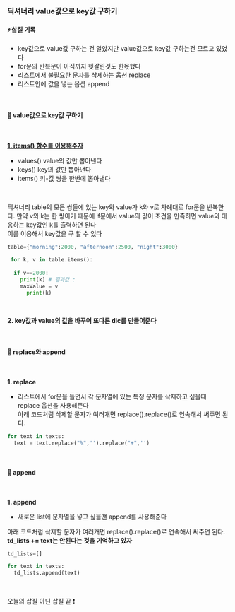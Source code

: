 ### 딕셔너리 value값으로 key값 구하기 

#### ⚡삽질 기록    

- key값으로 value값 구하는 건 알았지만 value값으로 key값 구하는건 모르고 있었다   
- for문의 반복문이 아직까지 헷갈린것도 한몫했다
- 리스트에서 불필요한 문자를 삭제하는 옵션 replace   
- 리스트안에 값을 넣는 옵션 append

<br>

#### 📌 value값으로 key값 구하기
<br>

[__1. items() 함수를 이용해주자__](https://heejung-gjt.github.io/python-DataStructure)
- values() value의 값만 뽑아낸다   
- keys()  key의 값만 뽑아낸다   
- items() 키-값 쌍을 한번에 뽑아낸다   
<br>

딕셔너리 table의 모든 쌍들에 있는 key와 value가 k와 v로 차례대로 for문을 반복한다.
만약 v와 k는 한 쌍이기 때문에 if문에서 value의 값이 조건을 만족하면 value와 대응하는 key값인 k를 출력하면 된다      
이를 이용해서 key값을 구 할 수 있다   
```python
table={"morning":2000, "afternoon":2500, "night":3000}

 for k, v in table.items(): 
  
  if v==2000:
    print(k) # 결과값 : 
    maxValue = v
      print(k)
```
<br>

__2. key값과 value의 값을 바꾸어 또다른 dic를 만들어준다__

<br>


#### 📌 replace와 append
<br>

__1. replace__ 
-  리스트에서 for문을 돌면서 각 문자열에 있는 특정 문자를 삭제하고 싶을때 replace 옵션을 사용해준다   
아래 코드처럼 삭제할 문자가 여러개면 replace().replace()로 연속해서 써주면 된다.   

```python
for text in texts:
  text = text.replace("%",'').replace("+",'')
```
<br>


#### 📌 append
<br>

__1. append__ 
-  새로운 list에 문자열을 넣고 싶을땐 append를 사용해준다

아래 코드처럼 삭제할 문자가 여러개면 replace().replace()로 연속해서 써주면 된다.   
__td_lists += text는 안된다는 것을 기억하고 있자__

```python
td_lists=[]

for text in texts:
  td_lists.append(text)
```
<br>

오늘의 삽질 아닌 삽질 끝 ❗